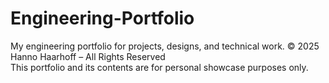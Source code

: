 # Engineering-Portfolio
My engineering portfolio for projects, designs, and technical work.
© 2025 Hanno Haarhoff – All Rights Reserved  
This portfolio and its contents are for personal showcase purposes only.
